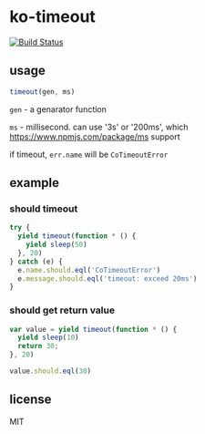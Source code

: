 # ko-timeout

[![Build Status](https://travis-ci.org/alsotang/ko-timeout.svg?branch=master)](https://travis-ci.org/alsotang/ko-timeout)

## usage

```js
timeout(gen, ms)
```

`gen` - a genarator function

`ms` - millisecond. can use '3s' or '200ms', which https://www.npmjs.com/package/ms support

if timeout, `err.name` will be `CoTimeoutError`

## example

### should timeout

```js
try {
  yield timeout(function * () {
    yield sleep(50)
  }, 20)
} catch (e) {
  e.name.should.eql('CoTimeoutError')
  e.message.should.eql('timeout: exceed 20ms')
}
```

### should get return value


```js
var value = yield timeout(function * () {
  yield sleep(10)
  return 30;
}, 20)

value.should.eql(30)
```

## license

MIT
